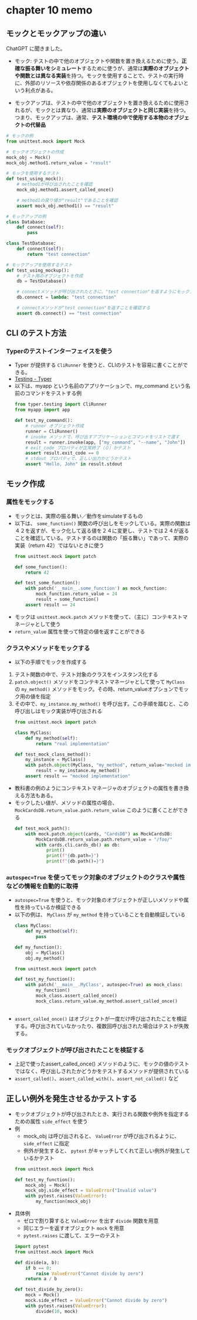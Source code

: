 # chapter 10 memo

## モックとモックアップの違い

ChatGPT に聞きました。

+ モック: テストの中で他のオブジェクトや関数を置き換えるために使う。**正確な振る舞いをシミュレート**するために使うが、通常は**実際のオブジェクトや関数とは異なる実装**を持つ。モックを使用することで、テストの実行時に、外部のリソースや依存関係のあるオブジェクトを使用しなくてもよいという利点がある。

+ モックアップは、テストの中で他のオブジェクトを置き換えるために使用されるが、モックとは異なり、通常は**実際のオブジェクトと同じ実装**を持つ。つまり、モックアップは、通常、**テスト環境の中で使用する本物のオブジェクトの代替品**

```python 
# モックの例
from unittest.mock import Mock

# モックオブジェクトの作成
mock_obj = Mock()
mock_obj.method1.return_value = "result"

# モックを使用するテスト
def test_using_mock():
    # method1が呼び出されたことを確認
    mock_obj.method1.assert_called_once()

    # method1の戻り値が"result"であることを確認
    assert mock_obj.method1() == "result"
```
```python
# モックアップの例
class Database:
    def connect(self):
        pass

class TestDatabase:
    def connect(self):
        return "test connection"

# モックアップを使用するテスト
def test_using_mockup():
    # テスト用のオブジェクトを作成
    db = TestDatabase()

    # connectメソッドが呼び出されたときに、"test connection"を返すようにモックアップする
    db.connect = lambda: "test connection"

    # connectメソッドが"test connection"を返すことを確認する
    assert db.connect() == "test connection"
```

## CLI のテスト方法
### Typerのテストインターフェイスを使う

+ Typer が提供する `CliRunner` を使うと、CLIのテストを容易に書くことができる。
+ [Testing - Typer](https://typer.tiangolo.com/tutorial/testing/#import-and-create-a-clirunner)
+ 以下は、myapp という名前のアプリケーションで、my_command という名前のコマンドをテストする例
    ```python 
    from typer.testing import CliRunner
    from myapp import app

    def test_my_command():
        # runner オブジェクト作成
        runner = CliRunner() 
        # invoke メソッドで、呼び出すアプリケーションとコマンドをリストで渡す
        result = runner.invoke(app, ["my_command", "--name", "John"])
        # exit_code プロパティが正常終了（０）かテスト
        assert result.exit_code == 0
        # stdout プロパティで、正しい出力かどうかテスト
        assert "Hello, John" in result.stdout
    ```

## モック作成
### 属性をモックする
+ モックとは、実際の振る舞い／動作をsimulateするもの
+ 以下は、 `some_function()` 関数の呼び出しをモックしている。実際の関数は４２を返すが、モック化して返る値を２４に変更し、テストでは２４が返ることを確認している。テストするのは関数の「振る舞い」であって、実際の実装（return 42）ではないときに使う
    ```python 
    from unittest.mock import patch

    def some_function():
        return 42

    def test_some_function():
        with patch('__main__.some_function') as mock_function:
            mock_function.return_value = 24
            result = some_function()
        assert result == 24

    ```
+ モックは `unittest.mock.patch` メソッドを使って、（主に）コンテキストマネージャとして使う
+ `return_value` 属性を使って特定の値を返すことができる

### クラスやメソッドをモックする
- 以下の手順でモックを作成する
1. テスト関数の中で、テスト対象のクラスをインスタンス化する
1. `patch.object()` メソッドをコンテキストマネージャとして使って `MyClass` の `my_method()` メソッドをモック。その時、return_valueオプションでモック用の値を指定
1. その中で、`my_instance.my_method()` を呼び出す。この手順を踏むと、この呼び出しはモック実装が呼び出される
    ```python
    from unittest.mock import patch

    class MyClass:
        def my_method(self):
            return "real implementation"

    def test_mock_class_method():
        my_instance = MyClass()
        with patch.object(MyClass, "my_method", return_value="mocked implementation"):
            result = my_instance.my_method()
        assert result == "mocked implementation"

    ```
+ 教科書の例のようにコンテキストマネージャのオブジェクトの属性を書き換える方法もある。
+ モックしたい値が、メソッドの属性の場合、`MockCardsDB.return_value.path.return_value` このように書くことができる
    ```python
    def test_mock_path():
        with mock.patch.object(cards, "CardsDB") as MockCardsDB:
            MockCardsDB.return_value.path.return_value = "/foo/"
            with cards.cli.cards_db() as db:
                print()
                print(f"{db.path=}")
                print(f"{db.path()=}")

    ```

### `autospec=True` を使ってモック対象のオブジェクトのクラスや属性などの情報を自動的に取得
+ `autospec=True` を使うと、モック対象のオブジェクトが正しいメソッドや属性を持っているか検証できる
+ 以下の例は、 `MyClass` が `my_method` を持っていることを自動検証している
    ```python 
    class MyClass:
        def my_method(self):
            pass

    def my_function():
        obj = MyClass()
        obj.my_method()

    from unittest.mock import patch

    def test_my_function():
        with patch('__main__.MyClass', autospec=True) as mock_class:
            my_function()
            mock_class.assert_called_once() 
            mock_class.return_value.my_method.assert_called_once()
        
    ```
+ `assert_called_once()` はオブジェクトが一度だけ呼び出されたことを検証する。呼び出されていなかったり、複数回呼び出された場合はテストが失敗する。

### モックオブジェクトが呼び出されたことを検証する
+ 上記で使ったassert_called_once() メソッドのように、モックの値のテストではなく、呼び出しされたかどうかをテストするメソッドが提供されている
+ `assert_called()`、`assert_called_with()`、`assert_not_called()` など

## 正しい例外を発生させるかテストする
+ モックオブジェクトが呼び出されたとき、実行される関数や例外を指定するための属性 `side_effect` を使う
+ 例
    - mock_obj は呼び出されると、 `ValueError` が呼び出されるように、 `side_effect` に指定
    - 例外が発生すると、 `pytest` がキャッチしてくれて正しい例外が発生しているかテスト
    ```python
    from unittest.mock import Mock

    def test_my_function():
        mock_obj = Mock()
        mock_obj.side_effect = ValueError("Invalid value")
        with pytest.raises(ValueError):
            my_function(mock_obj)

    ```
+ 具体例
    + ゼロで割り算すると `ValueError` を出す `divide` 関数を用意
    + 同じエラーを返すオブジェクト `mock` を用意
    + `pytest.raises` に渡して、エラーのテスト
    ```python
    import pytest
    from unittest.mock import Mock

    def divide(a, b):
        if b == 0:
            raise ValueError("Cannot divide by zero")
        return a / b

    def test_divide_by_zero():
        mock = Mock()
        mock.side_effect = ValueError("Cannot divide by zero")
        with pytest.raises(ValueError):
            divide(10, mock)

    ```